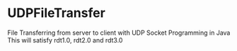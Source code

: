 # UDPFileTransfer
File Transferring from server to client with UDP Socket Programming in Java
This will satisfy rdt1.0, rdt2.0 and rdt3.0
